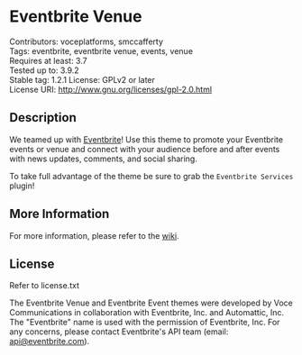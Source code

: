 Eventbrite Venue
==================

Contributors: voceplatforms, smccafferty  
Tags: eventbrite, eventbrite venue, events, venue  
Requires at least: 3.7  
Tested up to: 3.9.2  
Stable tag: 1.2.1
License: GPLv2 or later  
License URI: http://www.gnu.org/licenses/gpl-2.0.html

## Description
We teamed up with [Eventbrite](http://eventbrite.com/l/wordpress?ref=wporgfooter)! Use this theme to promote your Eventbrite events or venue and connect with your audience before and after events with news updates, comments, and social sharing.

To take full advantage of the theme be sure to grab the `Eventbrite Services` plugin!

## More Information
For more information, please refer to the [wiki](https://github.com/voceconnect/eventbrite-venue/wiki).

## License
Refer to license.txt

The Eventbrite Venue and Eventbrite Event themes were developed by Voce Communications in collaboration with Eventbrite, Inc. and Automattic, Inc. The "Eventbrite" name is used with the permission of Eventbrite, Inc. For any concerns, please contact Eventbrite's API team (email: [api@eventbrite.com](api@eventbrite.com)).